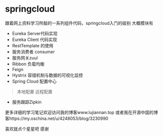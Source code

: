 # springcloud
跟着网上资料学习所敲的一系列组件代码，springcloud入门的级别
大概模块有
- Eureka Server代码实现
- Eureka Client 代码实现
- RestTemplate 的使用
- 服务消费者 consumer
- 服务网关zuul
- Ribbon 负载均衡
- Feign
- Hystrix 容错机制与数据的可视化监控
- Spring Cloud 配置中心
 > 本地配置
 > 远程配置
- 服务跟踪Zipkin

更多详细的学习笔记欢迎访问我的博客www.lujiannan.top
或者我在开源中国的博客https://my.oschina.net/u/4248053/blog/3230990

喜欢就点个星星吧 感谢
